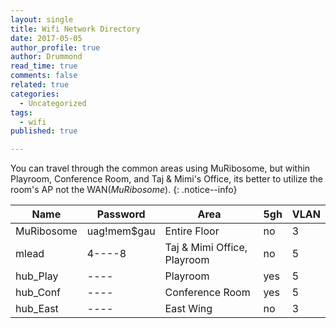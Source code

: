 ```yaml
---
layout: single
title: Wifi Network Directory
date: 2017-05-05
author_profile: true
author: Drummond
read_time: true
comments: false
related: true
categories:
  - Uncategorized
tags:
  - wifi
published: true

---
```



You can travel through the common areas using MuRibosome, but within Playroom, Conference Room, and Taj & Mimi's Office, its better to utilize the room's AP not the WAN(*MuRibosome*).
{: .notice--info}

| Name | Password |  Area | 5gh | VLAN |
|--------|--------|--------|--------|--------|
|MuRibosome|uag!mem$gau|Entire Floor|no|3|
|mlead|4----8|Taj & Mimi Office, Playroom|no|5|
| hub_Play | ---- | Playroom | yes | 5 |
| hub_Conf | ---- | Conference Room | yes | 5 |
| hub_East | ---- | East Wing | no | 3 |
